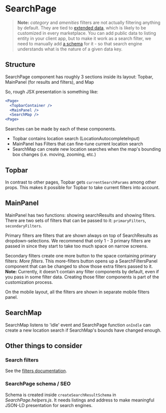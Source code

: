 # SearchPage

> **Note:** _category_ and _amenities_ filters are not actually filtering anything by default. They
> are tied to [extended data](https://www.sharetribe.com/docs/references/extended-data/), which is
> likely to be customized in every marketplace. You can add public data to listing entity in your
> client app, but to make it work as a search filter, we need to manually add
> [a schema](https://www.sharetribe.com/docs/references/extended-data/#data-schema) for it - so that
> search engine understands what is the nature of a given data key.

## Structure

SearchPage component has roughly 3 sections inside its layout: Topbar, MainPanel (for results and
filters), and Map

So, rough JSX presentation is something like:

```jsx
<Page>
  <TopbarContainer />
  <MainPanel />
  <SearchMap />
<Page>
```

Searches can be made by each of these components.

- Topbar contains location search (LocationAutocompleteInput)
- MainPanel has Filters that can fine-tune current location search
- SearchMap can create new location searches when the map's bounding box changes (i.e. moving,
  zooming, etc.)

## Topbar

In contrast to other pages, Topbar gets `currentSearchParams` among other props. This makes it
possible for Topbar to take current filters into account.

## MainPanel

MainPanel has two functions: showing searchResults and showing filters. There are two sets of
filters that can be passed to it: `primaryFilters`, `secondaryFilters`.

Primary filters are filters that are shown always on top of SearchResults as dropdown-selections. We
recommend that only 1 - 3 primary filters are passed in since they start to take too much space on
narrow screens.

Secondary filters create one more button to the space containing primary filters: _More filters_.
This more-filters button opens up a SearchFiltersPanel component that can be changed to show those
extra filters passed to it. **Note:** Currently, it doesn't contain any filter components by
default, even if you pass in some filter data. Creating those filter components is part of the
customization process.

On the mobile layout, all the filters are shown in separate mobile filters panel.

## SearchMap

SearchMap listens to 'idle' event and SearchPage function `onIndle` can create a new location search
if SearchMap's bounds have changed enough.

## Other things to consider

### Search filters

See the [filters documentation](../../../docs/search-filters.md).

### SearchPage schema / SEO

Schema is created inside `createSearchResultSchema` in _SearchPage.helpers.js_. It needs listings
and address to make meaningful JSON-LD presentation for search engines.
